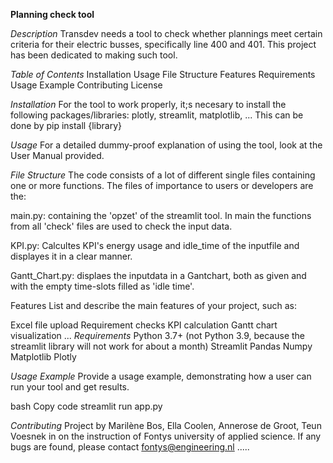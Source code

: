 __Planning check tool__

_Description_
Transdev needs a tool to check whether plannings meet certain criteria for their electric busses, specifically line 400 and 401.
This project has been dedicated to making such tool.

_Table of Contents_
Installation
Usage
File Structure
Features
Requirements
Usage Example
Contributing
License


_Installation_
For the tool to work properly, it;s necesary to install the following packages/libraries: plotly, streamlit, matplotlib, ...
This can be done by pip install {library}

_Usage_
For a detailed dummy-proof explanation of using the tool, look at the User Manual provided. 

_File Structure_
The code consists of a lot of different single files containing one or more functions. The files of importance to users or developers are the:

main.py:
containing the 'opzet' of the streamlit tool. In main the functions from all 'check' files are used to check the input data.

KPI.py:
Calcultes KPI's energy usage and idle_time of the inputfile and displayes it in a clear manner. 

Gantt_Chart.py:
displaes the inputdata in a Gantchart, both as given and with the empty time-slots filled as 'idle time'.

Features
List and describe the main features of your project, such as:

Excel file upload
Requirement checks
KPI calculation
Gantt chart visualization
...
_Requirements_
Python 3.7+ (not Python 3.9, because the streamlit library will not work for about a month)
Streamlit
Pandas
Numpy
Matplotlib
Plotly

_Usage Example_
Provide a usage example, demonstrating how a user can run your tool and get results.

bash
Copy code
streamlit run app.py


_Contributing_
Project by Marilène Bos, Ella Coolen, Annerose de Groot, Teun Voesnek in on the instruction of Fontys university of applied science. If any bugs are found, please contact fontys@engineering.nl .....
